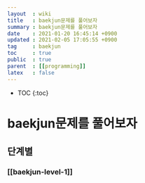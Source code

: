 ```yaml
---
layout  : wiki
title   : baekjun문제를 풀어보자
summary : baekjun문제를 풀어보자
date    : 2021-01-20 16:45:14 +0900
updated : 2021-02-05 17:05:55 +0900
tag     : baekjun
toc     : true
public  : true
parent  : [[programming]] 
latex   : false
---
```

* TOC
{:toc}

# baekjun문제를 풀어보자
## 단계별
### [[baekjun-level-1]]
